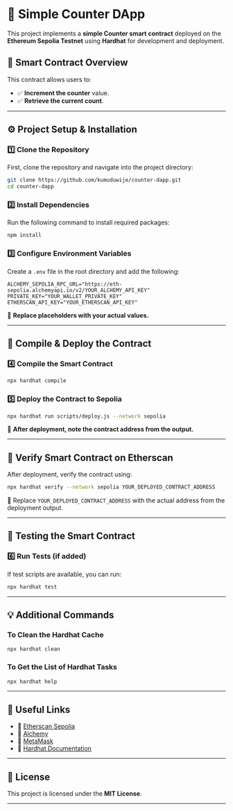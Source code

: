 # 🚀 Simple Counter DApp

This project implements a **simple Counter smart contract** deployed on the **Ethereum Sepolia Testnet** using **Hardhat** for development and deployment.

## 📜 Smart Contract Overview

This contract allows users to:

- ✅ **Increment the counter** value.
- ✅ **Retrieve the current count**.

---

## ⚙️ Project Setup & Installation

### **1️⃣ Clone the Repository**

First, clone the repository and navigate into the project directory:

```sh
git clone https://github.com/kumuduwije/counter-dapp.git
cd counter-dapp
```

### **2️⃣ Install Dependencies**

Run the following command to install required packages:

```sh
npm install
```

### **3️⃣ Configure Environment Variables**

Create a `.env` file in the root directory and add the following:

```plaintext
ALCHEMY_SEPOLIA_RPC_URL="https://eth-sepolia.alchemyapi.io/v2/YOUR_ALCHEMY_API_KEY"
PRIVATE_KEY="YOUR_WALLET_PRIVATE_KEY"
ETHERSCAN_API_KEY="YOUR_ETHERSCAN_API_KEY"
```

📌 **Replace placeholders with your actual values.**

---

## 🔨 Compile & Deploy the Contract

### **4️⃣ Compile the Smart Contract**

```sh
npx hardhat compile
```

### **5️⃣ Deploy the Contract to Sepolia**

```sh
npx hardhat run scripts/deploy.js --network sepolia
```

📌 **After deployment, note the contract address from the output.**

---

## 📌 Verify Smart Contract on Etherscan

After deployment, verify the contract using:

```sh
npx hardhat verify --network sepolia YOUR_DEPLOYED_CONTRACT_ADDRESS
```

🔹 Replace `YOUR_DEPLOYED_CONTRACT_ADDRESS` with the actual address from the deployment output.

---

## 📄 Testing the Smart Contract

### **6️⃣ Run Tests (if added)**

If test scripts are available, you can run:

```sh
npx hardhat test
```

---

## 💡 Additional Commands

### **To Clean the Hardhat Cache**

```sh
npx hardhat clean
```

### **To Get the List of Hardhat Tasks**

```sh
npx hardhat help
```

---

## 🔗 Useful Links

- 🔹 [Etherscan Sepolia](https://sepolia.etherscan.io/)
- 🔹 [Alchemy](https://www.alchemy.com/)
- 🔹 [MetaMask](https://metamask.io/)
- 🔹 [Hardhat Documentation](https://hardhat.org/)

---

## 📝 License

This project is licensed under the **MIT License**.

---
